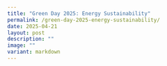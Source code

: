 ```yaml
---
title: "Green Day 2025: Energy Sustainability"
permalink: /green-day-2025-energy-sustainability/
date: 2025-04-21
layout: post
description: ""
image: ""
variant: markdown
---
```

